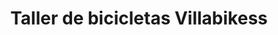 ---
title: "Taller de bicicletas Villabikess"
url: /madrid/taller-de-bicicletas-villabikess/
shop: Fahrrad
---